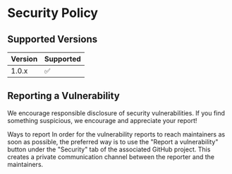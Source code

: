 # Security Policy

## Supported Versions


| Version | Supported          |
| ------- | ------------------ |
| 1.0.x   | :white_check_mark: |

## Reporting a Vulnerability

We encourage responsible disclosure of security vulnerabilities. If you find something suspicious, we encourage and appreciate your report!

Ways to report
In order for the vulnerability reports to reach maintainers as soon as possible, the preferred way is to use the "Report a vulnerability" button under the "Security" tab 
of the associated GitHub project. This creates a private communication channel between the reporter and the maintainers.

